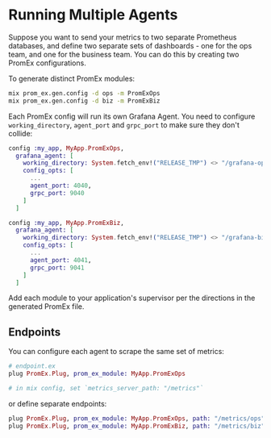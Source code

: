 # Running Multiple Agents

Suppose you want to send your metrics to two separate Prometheus databases, and define two separate sets of dashboards - one for the ops team, and one for the business team.
You can do this by creating two PromEx configurations.

To generate distinct PromEx modules:

```sh
mix prom_ex.gen.config -d ops -m PromExOps
mix prom_ex.gen.config -d biz -m PromExBiz
```

Each PromEx config will run its own Grafana Agent. You need to configure `working_directory`, `agent_port` and `grpc_port` to make sure they don't collide:

```elixir
config :my_app, MyApp.PromExOps,
  grafana_agent: [
    working_directory: System.fetch_env!("RELEASE_TMP") <> "/grafana-ops",
    config_opts: [
      ...
      agent_port: 4040,
      grpc_port: 9040
    ]
  ]

config :my_app, MyApp.PromExBiz,
  grafana_agent: [
    working_directory: System.fetch_env!("RELEASE_TMP") <> "/grafana-biz",
    config_opts: [
      ...
      agent_port: 4041,
      grpc_port: 9041
    ]
  ]
```

Add each module to your application's supervisor per the directions in the generated PromEx file.

## Endpoints

You can configure each agent to scrape the same set of metrics:

```elixir
# endpoint.ex
plug PromEx.Plug, prom_ex_module: MyApp.PromExOps

# in mix config, set `metrics_server_path: "/metrics"`
```

or define separate endpoints:

```elixir
plug PromEx.Plug, prom_ex_module: MyApp.PromExOps, path: "/metrics/ops"
plug PromEx.Plug, prom_ex_module: MyApp.PromExBiz, path: "/metrics/biz"
```
